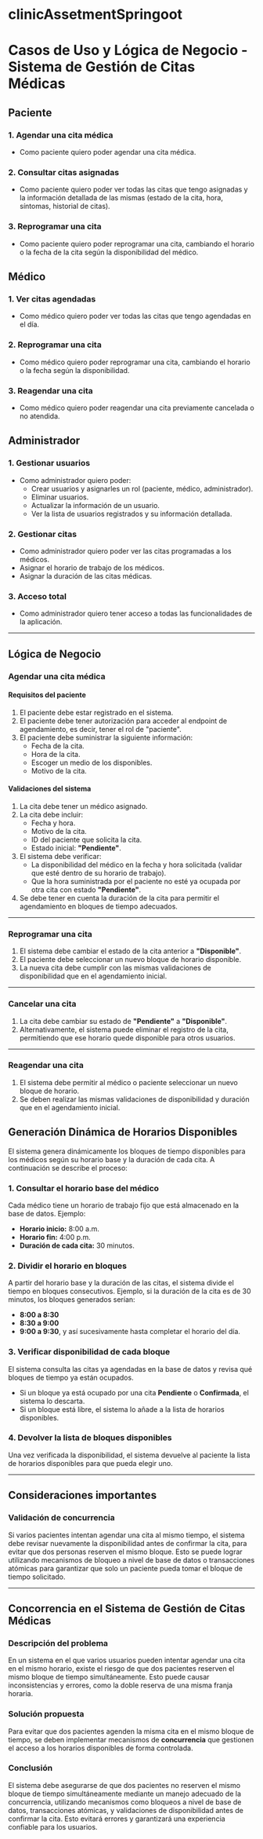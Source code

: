 # clinicAssetmentSpringoot

# Casos de Uso y Lógica de Negocio - Sistema de Gestión de Citas Médicas

## **Paciente**

### 1. **Agendar una cita médica**
- Como paciente quiero poder agendar una cita médica.

### 2. **Consultar citas asignadas**
- Como paciente quiero poder ver todas las citas que tengo asignadas y la información detallada de las mismas (estado de la cita, hora, síntomas, historial de citas).

### 3. **Reprogramar una cita**
- Como paciente quiero poder reprogramar una cita, cambiando el horario o la fecha de la cita según la disponibilidad del médico.

## **Médico**

### 1. **Ver citas agendadas**
- Como médico quiero poder ver todas las citas que tengo agendadas en el día.

### 2. **Reprogramar una cita**
- Como médico quiero poder reprogramar una cita, cambiando el horario o la fecha según la disponibilidad.

### 3. **Reagendar una cita**
- Como médico quiero poder reagendar una cita previamente cancelada o no atendida.

## **Administrador**

### 1. **Gestionar usuarios**
- Como administrador quiero poder:
    - Crear usuarios y asignarles un rol (paciente, médico, administrador).
    - Eliminar usuarios.
    - Actualizar la información de un usuario.
    - Ver la lista de usuarios registrados y su información detallada.

### 2. **Gestionar citas**
- Como administrador quiero poder ver las citas programadas a los médicos.
- Asignar el horario de trabajo de los médicos.
- Asignar la duración de las citas médicas.

### 3. **Acceso total**
- Como administrador quiero tener acceso a todas las funcionalidades de la aplicación.

---

## **Lógica de Negocio**

### **Agendar una cita médica**

#### **Requisitos del paciente**
1. El paciente debe estar registrado en el sistema.
2. El paciente debe tener autorización para acceder al endpoint de agendamiento, es decir, tener el rol de "paciente".
3. El paciente debe suministrar la siguiente información:
    - Fecha de la cita.
    - Hora de la cita.
    - Escoger un medio de los disponibles.
    - Motivo de la cita.

#### **Validaciones del sistema**
1. La cita debe tener un médico asignado.
2. La cita debe incluir:
    - Fecha y hora.
    - Motivo de la cita.
    - ID del paciente que solicita la cita.
    - Estado inicial: **"Pendiente"**.
3. El sistema debe verificar:
    - La disponibilidad del médico en la fecha y hora solicitada (validar que esté dentro de su horario de trabajo).
    - Que la hora suministrada por el paciente no esté ya ocupada por otra cita con estado **"Pendiente"**.
4. Se debe tener en cuenta la duración de la cita para permitir el agendamiento en bloques de tiempo adecuados.

---

### **Reprogramar una cita**

1. El sistema debe cambiar el estado de la cita anterior a **"Disponible"**.
2. El paciente debe seleccionar un nuevo bloque de horario disponible.
3. La nueva cita debe cumplir con las mismas validaciones de disponibilidad que en el agendamiento inicial.

---

### **Cancelar una cita**

1. La cita debe cambiar su estado de **"Pendiente"** a **"Disponible"**.
2. Alternativamente, el sistema puede eliminar el registro de la cita, permitiendo que ese horario quede disponible para otros usuarios.

---

### **Reagendar una cita**

1. El sistema debe permitir al médico o paciente seleccionar un nuevo bloque de horario.
2. Se deben realizar las mismas validaciones de disponibilidad y duración que en el agendamiento inicial.

## **Generación Dinámica de Horarios Disponibles**

El sistema genera dinámicamente los bloques de tiempo disponibles para los médicos según su horario base y la duración de cada cita. A continuación se describe el proceso:

### 1. **Consultar el horario base del médico**
Cada médico tiene un horario de trabajo fijo que está almacenado en la base de datos. Ejemplo:
- **Horario inicio:** 8:00 a.m.
- **Horario fin:** 4:00 p.m.
- **Duración de cada cita:** 30 minutos.

### 2. **Dividir el horario en bloques**
A partir del horario base y la duración de las citas, el sistema divide el tiempo en bloques consecutivos.
Ejemplo, si la duración de la cita es de 30 minutos, los bloques generados serían:
- **8:00 a 8:30**
- **8:30 a 9:00**
- **9:00 a 9:30**, y así sucesivamente hasta completar el horario del día.

### 3. **Verificar disponibilidad de cada bloque**
El sistema consulta las citas ya agendadas en la base de datos y revisa qué bloques de tiempo ya están ocupados.
- Si un bloque ya está ocupado por una cita **Pendiente** o **Confirmada**, el sistema lo descarta.
- Si un bloque está libre, el sistema lo añade a la lista de horarios disponibles.

### 4. **Devolver la lista de bloques disponibles**
Una vez verificada la disponibilidad, el sistema devuelve al paciente la lista de horarios disponibles para que pueda elegir uno.

---

## **Consideraciones importantes**

###  **Validación de concurrencia**
Si varios pacientes intentan agendar una cita al mismo tiempo, el sistema debe revisar nuevamente la disponibilidad antes de confirmar la cita, para evitar que dos personas reserven el mismo bloque. Esto se puede lograr utilizando mecanismos de bloqueo a nivel de base de datos o transacciones atómicas para garantizar que solo un paciente pueda tomar el bloque de tiempo solicitado.

---

## **Concorrencia en el Sistema de Gestión de Citas Médicas**

### **Descripción del problema**
En un sistema en el que varios usuarios pueden intentar agendar una cita en el mismo horario, existe el riesgo de que dos pacientes reserven el mismo bloque de tiempo simultáneamente. Esto puede causar inconsistencias y errores, como la doble reserva de una misma franja horaria.

### **Solución propuesta**
Para evitar que dos pacientes agenden la misma cita en el mismo bloque de tiempo, se deben implementar mecanismos de **concurrencia** que gestionen el acceso a los horarios disponibles de forma controlada.

### **Conclusión**

El sistema debe asegurarse de que dos pacientes no reserven el mismo bloque de tiempo simultáneamente mediante un manejo adecuado de la concurrencia, utilizando mecanismos como bloqueos a nivel de base de datos, transacciones atómicas, y validaciones de disponibilidad antes de confirmar la cita. Esto evitará errores y garantizará una experiencia confiable para los usuarios.

